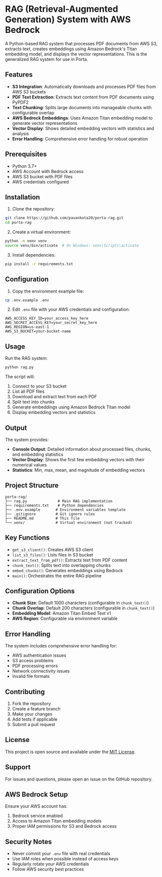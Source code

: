 # RAG (Retrieval-Augmented Generation) System with AWS Bedrock

A Python-based RAG system that processes PDF documents from AWS S3, extracts text, creates embeddings using Amazon Bedrock's Titan embedding model, and displays the vector representations. This is the generalized RAG system for use in Porta.

## Features

- **S3 Integration**: Automatically downloads and processes PDF files from AWS S3 buckets
- **PDF Text Extraction**: Extracts text content from PDF documents using PyPDF2
- **Text Chunking**: Splits large documents into manageable chunks with configurable overlap
- **AWS Bedrock Embeddings**: Uses Amazon Titan embedding model to generate vector representations
- **Vector Display**: Shows detailed embedding vectors with statistics and analysis
- **Error Handling**: Comprehensive error handling for robust operation

## Prerequisites

- Python 3.7+
- AWS Account with Bedrock access
- AWS S3 bucket with PDF files
- AWS credentials configured

## Installation

1. Clone the repository:
```bash
git clone https://github.com/pavankota20/porta-rag.git
cd porta-rag
```

2. Create a virtual environment:
```bash
python -m venv venv
source venv/bin/activate  # On Windows: venv\Scripts\activate
```

3. Install dependencies:
```bash
pip install -r requirements.txt
```

## Configuration

1. Copy the environment example file:
```bash
cp .env.example .env
```

2. Edit `.env` file with your AWS credentials and configuration:
```env
AWS_ACCESS_KEY_ID=your_access_key_here
AWS_SECRET_ACCESS_KEY=your_secret_key_here
AWS_REGION=us-east-1
AWS_S3_BUCKET=your-bucket-name
```

## Usage

Run the RAG system:
```bash
python rag.py
```

The script will:
1. Connect to your S3 bucket
2. List all PDF files
3. Download and extract text from each PDF
4. Split text into chunks
5. Generate embeddings using Amazon Bedrock Titan model
6. Display embedding vectors and statistics

## Output

The system provides:
- **Console Output**: Detailed information about processed files, chunks, and embedding statistics
- **Vector Display**: Shows the first few embedding vectors with their numerical values
- **Statistics**: Min, max, mean, and magnitude of embedding vectors

## Project Structure

```
porta-rag/
├── rag.py              # Main RAG implementation
├── requirements.txt    # Python dependencies
├── .env.example       # Environment variables template
├── .gitignore         # Git ignore rules
├── README.md          # This file
└── venv/              # Virtual environment (not tracked)
```

## Key Functions

- `get_s3_client()`: Creates AWS S3 client
- `list_s3_files()`: Lists files in S3 bucket
- `extract_text_from_pdf()`: Extracts text from PDF content
- `chunk_text()`: Splits text into overlapping chunks
- `embed_chunks()`: Generates embeddings using Bedrock
- `main()`: Orchestrates the entire RAG pipeline

## Configuration Options

- **Chunk Size**: Default 1000 characters (configurable in `chunk_text()`)
- **Chunk Overlap**: Default 200 characters (configurable in `chunk_text()`)
- **Embedding Model**: Amazon Titan Embed Text v1
- **AWS Region**: Configurable via environment variable

## Error Handling

The system includes comprehensive error handling for:
- AWS authentication issues
- S3 access problems
- PDF processing errors
- Network connectivity issues
- Invalid file formats

## Contributing

1. Fork the repository
2. Create a feature branch
3. Make your changes
4. Add tests if applicable
5. Submit a pull request

## License

This project is open source and available under the [MIT License](LICENSE).

## Support

For issues and questions, please open an issue on the GitHub repository.

## AWS Bedrock Setup

Ensure your AWS account has:
1. Bedrock service enabled
2. Access to Amazon Titan embedding models
3. Proper IAM permissions for S3 and Bedrock access

## Security Notes

- Never commit your `.env` file with real credentials
- Use IAM roles when possible instead of access keys
- Regularly rotate your AWS credentials
- Follow AWS security best practices
